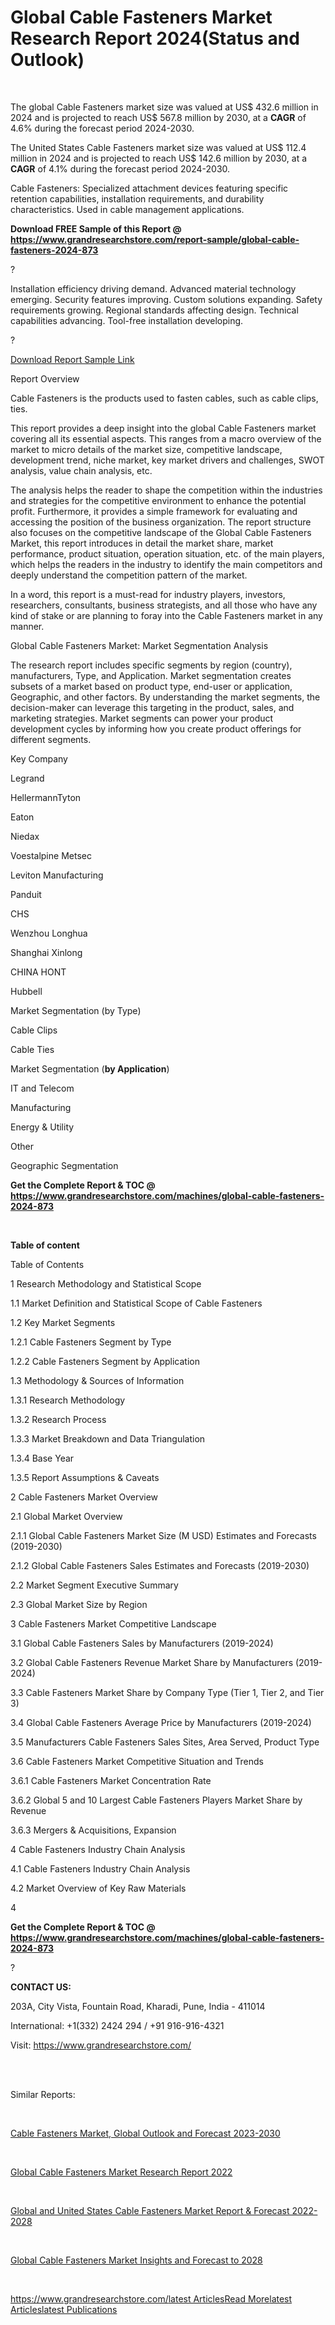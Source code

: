 <h1>Global Cable Fasteners Market Research Report 2024(Status and Outlook)</h1><br/><p>The global Cable Fasteners market size was valued at US$ 432.6 million in 2024 and is projected to reach US$ 567.8 million by 2030, at a <strong>CAGR</strong> of 4.6% during the forecast period 2024-2030.</p>
 
 
 
 <p>The United States Cable Fasteners market size was valued at US$ 112.4 million in 2024 and is projected to reach US$ 142.6 million by 2030, at a <strong>CAGR</strong> of 4.1% during the forecast period 2024-2030.</p>
 
 
 
 <p>Cable Fasteners: Specialized attachment devices featuring specific retention capabilities, installation requirements, and durability characteristics. Used in cable management applications.</p>
 
 
 
 <div><b>Download FREE Sample of this Report @ <a href="https://www.grandresearchstore.com/report-sample/global-cable-fasteners-2024-873">https://www.grandresearchstore.com/report-sample/global-cable-fasteners-2024-873</a></b></div>
 
 
 
 <p>? </p>
 
 
 
 <p>Installation efficiency driving demand. Advanced material technology emerging. Security features improving. Custom solutions expanding. Safety requirements growing. Regional standards affecting design. Technical capabilities advancing. Tool-free installation developing.</p>
 
 
 
 <p>? </p>
 
 
 
 <p><a href="https://www.grandresearchstore.com/mr-admin/report-sample/global-cable-fasteners-2024-873">Download Report Sample Link</a></p>
 
 
 
 <p>Report Overview</p>
 
 
 
 <p>Cable Fasteners is the products used to fasten cables, such as cable clips, ties.</p>
 
 
 
 <p>This report provides a deep insight into the global Cable Fasteners market covering all its essential aspects. This ranges from a macro overview of the market to micro details of the market size, competitive landscape, development trend, niche market, key market drivers and challenges, SWOT analysis, value chain analysis, etc.</p>
 
 
 
 <p>The analysis helps the reader to shape the competition within the industries and strategies for the competitive environment to enhance the potential profit. Furthermore, it provides a simple framework for evaluating and accessing the position of the business organization. The report structure also focuses on the competitive landscape of the Global Cable Fasteners Market, this report introduces in detail the market share, market performance, product situation, operation situation, etc. of the main players, which helps the readers in the industry to identify the main competitors and deeply understand the competition pattern of the market.</p>
 
 
 
 <p>In a word, this report is a must-read for industry players, investors, researchers, consultants, business strategists, and all those who have any kind of stake or are planning to foray into the Cable Fasteners market in any manner.</p>
 
 
 
 <p>Global Cable Fasteners Market: Market Segmentation Analysis</p>
 
 
 
 <p>The research report includes specific segments by region (country), manufacturers, Type, and Application. Market segmentation creates subsets of a market based on product type, end-user or application, Geographic, and other factors. By understanding the market segments, the decision-maker can leverage this targeting in the product, sales, and marketing strategies. Market segments can power your product development cycles by informing how you create product offerings for different segments.</p>
 
 
 
 <p>Key Company</p>
 
 
 
 <p>Legrand</p>
 
 
 
 <p>HellermannTyton</p>
 
 
 
 <p>Eaton</p>
 
 
 
 <p>Niedax</p>
 
 
 
 <p>Voestalpine Metsec</p>
 
 
 
 <p>Leviton Manufacturing</p>
 
 
 
 <p>Panduit</p>
 
 
 
 <p>CHS</p>
 
 
 
 <p>Wenzhou Longhua</p>
 
 
 
 <p>Shanghai Xinlong</p>
 
 
 
 <p>CHINA HONT</p>
 
 
 
 <p>Hubbell</p>
 
 
 
 <p>Market Segmentation (by Type)</p>
 
 
 
 <p>Cable Clips</p>
 
 
 
 <p>Cable Ties</p>
 
 
 
 <p>Market Segmentation (<strong>by Application</strong>)</p>
 
 
 
 <p>IT and Telecom</p>
 
 
 
 <p>Manufacturing</p>
 
 
 
 <p>Energy & Utility</p>
 
 
 
 <p>Other</p>
 
 
 
 <p>Geographic Segmentation</p>
 
 
 
 <div><b>Get the Complete Report & TOC @ <a href="https://www.grandresearchstore.com/machines/global-cable-fasteners-2024-873">https://www.grandresearchstore.com/machines/global-cable-fasteners-2024-873</a></b></div>
 
 
 
 <p><br />
 
 <b>Table of content</b></p>
 
 
 
 <p>Table of Contents<br />
 
 1 Research Methodology and Statistical Scope<br />
 
 1.1 Market Definition and Statistical Scope of Cable Fasteners<br />
 
 1.2 Key Market Segments<br />
 
 1.2.1 Cable Fasteners Segment by Type<br />
 
 1.2.2 Cable Fasteners Segment by Application<br />
 
 1.3 Methodology & Sources of Information<br />
 
 1.3.1 Research Methodology<br />
 
 1.3.2 Research Process<br />
 
 1.3.3 Market Breakdown and Data Triangulation<br />
 
 1.3.4 Base Year<br />
 
 1.3.5 Report Assumptions & Caveats<br />
 
 2 Cable Fasteners Market Overview<br />
 
 2.1 Global Market Overview<br />
 
 2.1.1 Global Cable Fasteners Market Size (M USD) Estimates and Forecasts (2019-2030)<br />
 
 2.1.2 Global Cable Fasteners Sales Estimates and Forecasts (2019-2030)<br />
 
 2.2 Market Segment Executive Summary<br />
 
 2.3 Global Market Size by Region<br />
 
 3 Cable Fasteners Market Competitive Landscape<br />
 
 3.1 Global Cable Fasteners Sales by Manufacturers (2019-2024)<br />
 
 3.2 Global Cable Fasteners Revenue Market Share by Manufacturers (2019-2024)<br />
 
 3.3 Cable Fasteners Market Share by Company Type (Tier 1, Tier 2, and Tier 3)<br />
 
 3.4 Global Cable Fasteners Average Price by Manufacturers (2019-2024)<br />
 
 3.5 Manufacturers Cable Fasteners Sales Sites, Area Served, Product Type<br />
 
 3.6 Cable Fasteners Market Competitive Situation and Trends<br />
 
 3.6.1 Cable Fasteners Market Concentration Rate<br />
 
 3.6.2 Global 5 and 10 Largest Cable Fasteners Players Market Share by Revenue<br />
 
 3.6.3 Mergers & Acquisitions, Expansion<br />
 
 4 Cable Fasteners Industry Chain Analysis<br />
 
 4.1 Cable Fasteners Industry Chain Analysis<br />
 
 4.2 Market Overview of Key Raw Materials<br />
 
 4</p>
 
 
 
 <div><b>Get the Complete Report & TOC @ <a href="https://www.grandresearchstore.com/machines/global-cable-fasteners-2024-873">https://www.grandresearchstore.com/machines/global-cable-fasteners-2024-873</a></b></div>
 
 
 
 <p>? </p>
 
 
 
 <p><b>CONTACT US:</b><br />
 
 203A, City Vista, Fountain Road, Kharadi, Pune, India - 411014<br />
 
 International: +1(332) 2424 294 / +91 916-916-4321<br />
 
 Visit: <a href="https://www.grandresearchstore.com/">https://www.grandresearchstore.com/</a><br />
 
 <br />
 
 <br />
 
 Similar Reports:<br />
 
 <br />
 
 <a href="https://www.grandresearchstore.com/machines/global-cable-fasteners-forecast-2023-2030-823">Cable Fasteners Market, Global Outlook and Forecast 2023-2030</a><br />
 
 <br />
 
 <a href="https://www.grandresearchstore.com/machines/global-cable-fasteners-2022-158">Global Cable Fasteners Market Research Report 2022</a><br />
 
 <br />
 
 <a href="https://www.grandresearchstore.com/machines/global-united-states-cable-fasteners-2022-2028-906">Global and United States Cable Fasteners Market Report & Forecast 2022-2028</a><br />
 
 <br />
 
 <a href="https://www.grandresearchstore.com/machines/global-cable-fasteners-2028-539">Global Cable Fasteners Market Insights and Forecast to 2028</a><br />
 
 <br />
 
 <a href="https://gyeongbokgung.com">https://www.grandresearchstore.com/</a><a href="https://hallyeomaritime.com">latest Articles</a><a href="https://jingwansa.com">Read More</a><a href="https://nguoiviet.jp/">latest Articles</a><a href="https://www.intelmarketresearch.com/">latest Publications</a></p>